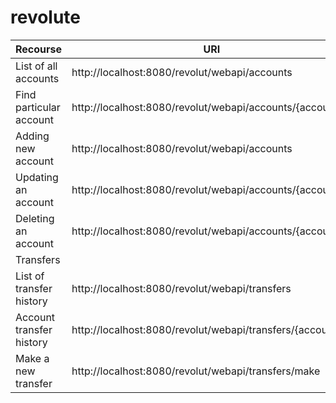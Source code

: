 # revolute


| Recourse |	URI	| Method |
|----------|------|--------|
| List of all accounts |	http://localhost:8080/revolut/webapi/accounts |	GET |
| Find particular account |	http://localhost:8080/revolut/webapi/accounts/{accountID}	| GET |
| Adding new account	| http://localhost:8080/revolut/webapi/accounts	| POST |
| Updating an account	| http://localhost:8080/revolut/webapi/accounts/{accountID}	| PUT |
| Deleting an account	| http://localhost:8080/revolut/webapi/accounts/{accountID}	| DELETE |
| Transfers <td colspan=3>
| List of transfer history	| http://localhost:8080/revolut/webapi/transfers | GET |
| Account transfer history	| http://localhost:8080/revolut/webapi/transfers/{accountID}	| GET |
| Make a new transfer	| http://localhost:8080/revolut/webapi/transfers/make	| POST |
